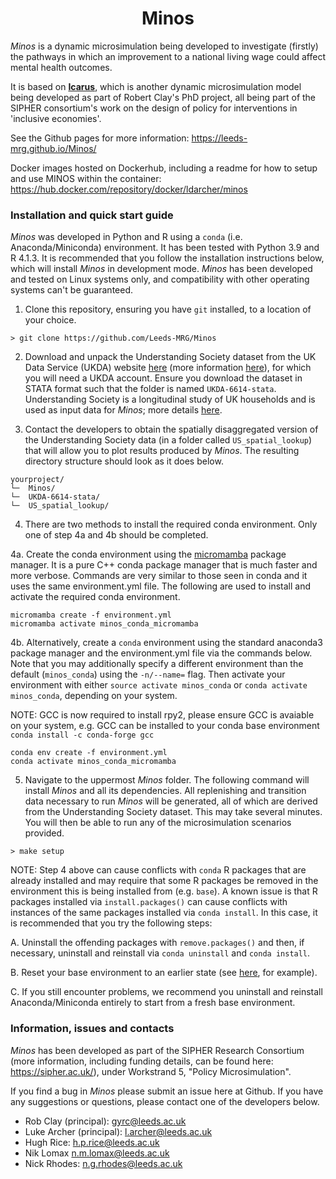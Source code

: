 <div align="center">
    <h1>Minos</h1>
</div>

*Minos* is a dynamic microsimulation being developed to investigate (firstly) the pathways in which an improvement to a national living wage could affect mental health outcomes. 

It is based on [**Icarus**](https://github.com/RobertClay/Icarus), which is another dynamic microsimulation model being developed as part of Robert Clay's PhD project, all being part of the SIPHER consortium's work on the design of policy for interventions in 'inclusive economies'.

See the Github pages for more information: https://leeds-mrg.github.io/Minos/

Docker images hosted on Dockerhub, including a readme for how to setup and use MINOS within the container: https://hub.docker.com/repository/docker/ldarcher/minos

### Installation and quick start guide

*Minos* was developed in Python and R using a ```conda``` (i.e. Anaconda/Miniconda) environment. It has been tested with Python 3.9 and R 4.1.3. It is recommended that you follow the installation instructions below, which will install *Minos* in development mode. *Minos* has been developed and tested on Linux systems only, and compatibility with other operating systems can't be guaranteed.

1. Clone this repository, ensuring you have ```git``` installed, to a location of your choice.

```> git clone https://github.com/Leeds-MRG/Minos```

2. Download and unpack the Understanding Society dataset from the UK Data Service (UKDA) website [here](https://ukdataservice.ac.uk/find-data/) (more information [here](https://www.understandingsociety.ac.uk/documentation/access-data)), for which you will need a UKDA account. Ensure you download the dataset in STATA format such that the folder is named ```UKDA-6614-stata```. Understanding Society is a longitudinal study of UK households and is used as input data for *Minos*; more details [here](https://www.understandingsociety.ac.uk/).

3. Contact the developers to obtain the spatially disaggregated version of the Understanding Society data (in a folder called ```US_spatial_lookup```) that will allow you to plot results produced by *Minos*. The resulting directory structure should look as it does below.

```
yourproject/
└─  Minos/
└─  UKDA-6614-stata/
└─  US_spatial_lookup/
```

4. There are two methods to install the required conda environment. Only one of step 4a and 4b should be completed.


4a. Create the conda environment using the [micromamba](https://mamba.readthedocs.io/en/latest/installation/micromamba-installation.html) package manager.
It is a pure C++ conda package manager that is much faster and more verbose. Commands are very similar to those seen in conda and it uses the same environment.yml file. The following are used to install and activate the required conda environment.

``` 
micromamba create -f environment.yml 
micromamba activate minos_conda_micromamba
```

4b. Alternatively, create a ```conda``` environment using the standard anaconda3 package manager and the environment.yml file via the commands below. Note that you may additionally specify a different environment than the default (```minos_conda```) using the ```-n/--name=``` flag. Then activate your environment with either ```source activate minos_conda``` or ```conda activate minos_conda```, depending on your system.

   NOTE: GCC is now required to install rpy2, please ensure GCC is avaiable on your system, e.g. GCC can be installed to your conda base environment ```conda install -c conda-forge gcc```

```
conda env create -f environment.yml
conda activate minos_conda_micromamba
```

5. Navigate to the uppermost *Minos* folder. The following command will install *Minos* and all its dependencies. All replenishing and transition data necessary to run *Minos* will be generated, all of which are derived from the Understanding Society dataset. This may take several minutes. You will then be able to run any of the microsimulation scenarios provided.

```> make setup```

NOTE: Step 4 above can cause conflicts with ```conda``` R packages that are already installed and may require that some R packages be removed in the environment this is being installed from (e.g. ```base```). A known issue is that R packages installed via ```install.packages()``` can cause conflicts with instances of the same packages installed via ```conda install```. In this case, it is recommended that you try the following steps:

A. Uninstall the offending packages with ```remove.packages()``` and then, if necessary, uninstall and reinstall via ```conda uninstall``` and ```conda install```.

B. Reset your base environment to an earlier state (see [here](https://stackoverflow.com/questions/41914139/how-to-reset-anaconda-root-environment), for example).

C. If you still encounter problems, we recommend you uninstall and reinstall Anaconda/Miniconda entirely to start from a fresh base environment.

### Information, issues and contacts

*Minos* has been developed as part of the SIPHER Research Consortium (more information, including funding details, can be found here: https://sipher.ac.uk/), under Workstrand 5, "Policy Microsimulation".

If you find a bug in *Minos* please submit an issue here at Github. If you have any suggestions or questions, please contact one of the developers below.

- Rob Clay (principal): gyrc@leeds.ac.uk
- Luke Archer (principal): l.archer@leeds.ac.uk
- Hugh Rice: h.p.rice@leeds.ac.uk
- Nik Lomax n.m.lomax@leeds.ac.uk
- Nick Rhodes: n.g.rhodes@leeds.ac.uk
